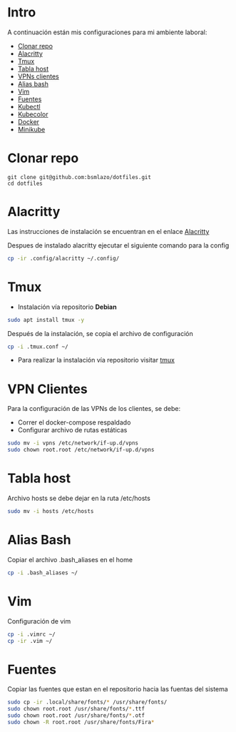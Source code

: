 # Intro
A continuación están mis configuraciones para mi ambiente laboral:
- [Clonar repo](#clonar-repo)
- [Alacritty](#alacritty)
- [Tmux](#tmux)
- [Tabla host](#tabla-host)
- [VPNs clientes](#vpn-clientes)
- [Alias bash](#alias-bash)
- [Vim](#vim)
- [Fuentes](#fuentes)
- [Kubectl](#kubectl)
- [Kubecolor](#kubecolor)
- [Docker](#docker)
- [Minikube](#minikube)

# Clonar repo
```
git clone git@github.com:bsmlazo/dotfiles.git
cd dotfiles
```

# Alacritty
Las instrucciones de instalación se encuentran en el enlace <a href="https://github.com/alacritty/alacritty.git">Alacritty</a>

Despues de instalado alacritty ejecutar el siguiente comando para la config

```sh
cp -ir .config/alacritty ~/.config/
```

# Tmux
- Instalación vía repositorio **Debian**

```sh
sudo apt install tmux -y
```

Después de la instalación, se copia el archivo de configuración

```sh
cp -i .tmux.conf ~/
```

- Para realizar la instalación vía repositorio visitar <a href="https://github.com/tmux/tmux">tmux</a>

# VPN Clientes
Para la configuración de las VPNs de los clientes, se debe:
- Correr el docker-compose respaldado
- Configurar archivo de rutas estáticas

```sh
sudo mv -i vpns /etc/network/if-up.d/vpns
sudo chown root.root /etc/network/if-up.d/vpns
```

# Tabla host
Archivo hosts se debe dejar en la ruta /etc/hosts

```sh
sudo mv -i hosts /etc/hosts
```

# Alias Bash
Copiar el archivo .bash_aliases en el home

```sh
cp -i .bash_aliases ~/
```

# Vim
Configuración de vim

```sh
cp -i .vimrc ~/
cp -ir .vim ~/
```

# Fuentes
Copiar las fuentes que estan en el repositorio hacia las fuentas del sistema

```sh
sudo cp -ir .local/share/fonts/* /usr/share/fonts/
sudo chown root.root /usr/share/fonts/*.ttf
sudo chown root.root /usr/share/fonts/*.otf
sudo chown -R root.root /usr/share/fonts/Fira*
```
